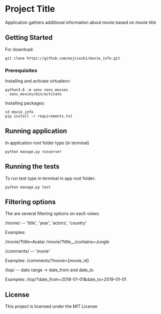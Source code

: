 # Project Title

Application gathers additional information about movie based on movie title

## Getting Started

For download:

```
git clone https://github.com/wojciezki/movie_info.git
```

### Prerequisites

Installing and activate virtualenv:

```
python3.6 -m venv venv_movies
. venv_movies/bin/activate
```

Installing packages:

```
cd movie_info
pip install -r requirements.txt
```

## Running application

In application root folder type (in terminal)

```
python manage.py runserver
```

## Running the tests

To run test type in terminal in app root folder:

```
python manage.py test
```

## Filtering options

The are several filtering options on each views:

/movie/  --  'title', 'year', 'actors', 'country'

Examples:

/movie/?title=Avatar
/movie/?title__icontains=Jungle

/comments/ -- 'movie'

Examples:
/comments/?movie=[movie_id]

/top/ -- date range -> date_from and date_to

Examples:
/top/?date_from=2018-01-01&date_to=2019-01-01

## License

This project is licensed under the MIT License
